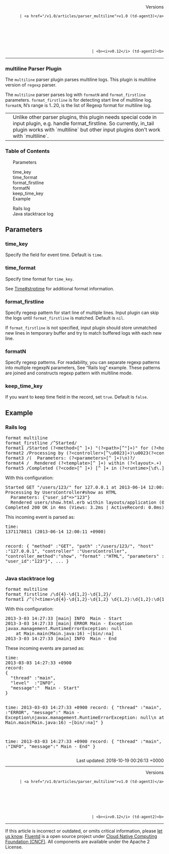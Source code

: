 <section id="main">
<div id="page">
<div class="topic_content">
<article>
<div style="text-align:right">
<div style="text-align:right">
Versions 
  
    
    | <a href="/v1.0/articles/parser_multiline">v1.0 (td-agent3)</a>
    
  

  

  
    
    | <b><i>v0.12</i> (td-agent2)<b>
</b></b>
</div>
</div>
<hr size="1" style="margin-top: 10px; margin-bottom: 10px; color: rgba(0, 0, 0, .15);"/>
<hgroup>
<h1>multiline Parser Plugin</h1>
</hgroup>
<p>The <code>multiline</code> parser plugin parses multiline logs. This plugin is multiline version of <code>regexp</code> parser.</p>
<p>The <code>multiline</code> parser parses log with <code>formatN</code> and <code>format_firstline</code> parameters.
<code>format_firstline</code> is for detecting start line of multiline log.
<code>formatN</code>, N’s range is 1..20, is the list of Regexp format for multiline log.</p>
<table class="note">
<td class="icon"></td>
<td class="content">Unlike other parser plugins, this plugin needs special code in input plugin, e.g. handle format_firstline. So currently, in_tail plugin works with `multiline` but other input plugins don't work with `multiline`.</td>
</table>
<a name="parameters"></a>
<section id="table-of-contents"><h3>Table of Contents</h3>
<ul id="toc">
<li class="toc-item"><a href="#parameters">Parameters</a></li>
<ul class="sub-toc">
<li class="sub-toc-item"><a href="#time_key">time_key</a></li>
<li class="sub-toc-item"><a href="#time_format">time_format</a></li>
<li class="sub-toc-item"><a href="#format_firstline">format_firstline</a></li>
<li class="sub-toc-item"><a href="#formatn">formatN</a></li>
<li class="sub-toc-item"><a href="#keep_time_key">keep_time_key</a></li>
</ul>
<li class="toc-item"><a href="#example">Example</a></li>
<ul class="sub-toc">
<li class="sub-toc-item"><a href="#rails-log">Rails log</a></li>
<li class="sub-toc-item"><a href="#java-stacktrace-log">Java stacktrace log</a></li>
</ul>
</ul>
</section>
<h2>Parameters</h2>
<a name="time_key"></a><h3>time_key</h3>
<p>Specify the field for event time. Default is <code>time</code>.</p>
<a name="time_format"></a><h3>time_format</h3>
<p>Specify time format for <code>time_key</code>.</p>
<p>See <a href="http://ruby-doc.org/stdlib-2.4.1/libdoc/time/rdoc/Time.html#method-c-strptime">Time#strptime</a> for additional format information.</p>
<a name="format_firstline"></a><h3>format_firstline</h3>
<p>Specify regexp pattern for start line of multiple lines. Input plugin can skip the logs until <code>format_firstline</code> is matched. Default is <code>nil</code>.</p>
<p>If <code>format_firstline</code> is not specified, input plugin should store unmatched new lines in temporary buffer and try to match buffered logs with each new line.</p>
<a name="formatn"></a><h3>formatN</h3>
<p>Specify regexp patterns. For readability, you can separate regexp patterns into multiple regexpN parameters, See “Rails log” example. These patterns are joined and constructs regexp pattern with multiline mode.</p>
<a name="keep_time_key"></a><h3>keep_time_key</h3>
<p>If you want to keep time field in the record, set <code>true</code>. Default is <code>false</code>.</p>
<a name="example"></a><h2>Example</h2>
<a name="rails-log"></a><h3>Rails log</h3>
<pre class="CodeRay">format multiline
format_firstline /^Started/
format1 /Started (?&lt;method&gt;[^ ]+) "(?&lt;path&gt;[^"]+)" for (?&lt;host&gt;[^ ]+) at (?&lt;time&gt;[^ ]+ [^ ]+ [^ ]+)\n/
format2 /Processing by (?&lt;controller&gt;[^\u0023]+)\u0023(?&lt;controller_method&gt;[^ ]+) as (?&lt;format&gt;[^ ]+?)\n/
format3 /(  Parameters: (?&lt;parameters&gt;[^ ]+)\n)?/
format4 /  Rendered (?&lt;template&gt;[^ ]+) within (?&lt;layout&gt;.+) \([\d\.]+ms\)\n/
format5 /Completed (?&lt;code&gt;[^ ]+) [^ ]+ in (?&lt;runtime&gt;[\d\.]+)ms \(Views: (?&lt;view_runtime&gt;[\d\.]+)ms \| ActiveRecord: (?&lt;ar_runtime&gt;[\d\.]+)ms\)/
</pre>
<p>With this configuration:</p>
<pre class="CodeRay">Started GET "/users/123/" for 127.0.0.1 at 2013-06-14 12:00:11 +0900
Processing by UsersController#show as HTML
  Parameters: {"user_id"=&gt;"123"}
  Rendered users/show.html.erb within layouts/application (0.3ms)
Completed 200 OK in 4ms (Views: 3.2ms | ActiveRecord: 0.0ms)
</pre>
<p>This incoming event is parsed as:</p>
<pre class="CodeRay">time:
1371178811 (2013-06-14 12:00:11 +0900)

record:
{
  "method"           :"GET",
  "path"             :"/users/123/",
  "host"             :"127.0.0.1",
  "controller"       :"UsersController",
  "controller_method":"show",
  "format"           :"HTML",
  "parameters"       :"{ \"user_id\":\"123\"}",
  ...
}
</pre>
<a name="java-stacktrace-log"></a><h3>Java stacktrace log</h3>
<pre class="CodeRay">format multiline
format_firstline /\d{4}-\d{1,2}-\d{1,2}/
format1 /^(?&lt;time&gt;\d{4}-\d{1,2}-\d{1,2} \d{1,2}:\d{1,2}:\d{1,2}) \[(?&lt;thread&gt;.*)\] (?&lt;level&gt;[^\s]+)(?&lt;message&gt;.*)/
</pre>
<p>With this configuration:</p>
<pre class="CodeRay">2013-3-03 14:27:33 [main] INFO  Main - Start
2013-3-03 14:27:33 [main] ERROR Main - Exception
javax.management.RuntimeErrorException: null
    at Main.main(Main.java:16) ~[bin/:na]
2013-3-03 14:27:33 [main] INFO  Main - End
</pre>
<p>These incoming events are parsed as:</p>
<pre class="CodeRay">time:
2013-03-03 14:27:33 +0900
record:
{
  "thread" :"main",
  "level"  :"INFO",
  "message":"  Main - Start"
}

time:
2013-03-03 14:27:33 +0900
record:
{
  "thread" :"main",
  "level"  :"ERROR",
  "message":" Main - Exception\njavax.management.RuntimeErrorException: null\n    at Main.main(Main.java:16) ~[bin/:na]"
}

time:
2013-03-03 14:27:33 +0900
record:
{
  "thread" :"main",
  "level"  :"INFO",
  "message":"  Main - End"
}
</pre>
<div style="text-align:right">
  Last updated: 2018-10-19 00:26:13 +0000
  </div>
<hr size="1" style="margin-top: 10px; margin-bottom: 10px; color: rgba(0, 0, 0, .15);"/>
<div style="text-align:right">
Versions 
  
    
    | <a href="/v1.0/articles/parser_multiline">v1.0 (td-agent3)</a>
    
  

  

  
    
    | <b><i>v0.12</i> (td-agent2)<b>
</b></b>
</div>
<hr size="1" style="margin-top: 10px; margin-bottom: 10px; color: rgba(0, 0, 0, .15);"/>
<p>
    If this article is incorrect or outdated, or omits critical information, please <a href="https://github.com/fluent/fluentd-docs/issues?state=open">let us know</a>. <a href="http://www.fluentd.org/">Fluentd</a> is a  open source project under <a href="https://cncf.io/">Cloud Native Computing Foundation (CNCF)</a>. All components are available under the Apache 2 License.
  </p>
</article>
</div>
<!-- /#topic_content -->
</div>
<!-- /#page -->
</section>